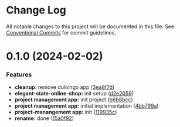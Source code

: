 # Change Log

All notable changes to this project will be documented in this file.
See [Conventional Commits](https://conventionalcommits.org) for commit guidelines.

# 0.1.0 (2024-02-02)

### Features

-   **cleanup:** remove duloingo app ([3ea8f7d](https://github.com/paulAlexSerban/wbk--reactjs-playground--typescript/commit/3ea8f7d47da9759c9ea8f62599a8aa4250b38c3c))
-   **elegant-state-online-shop:** init setup ([d2e2059](https://github.com/paulAlexSerban/wbk--reactjs-playground--typescript/commit/d2e2059709846503f25997706f09122292aa5010))
-   **project management app:** init project ([b6b8bcc](https://github.com/paulAlexSerban/wbk--reactjs-playground--typescript/commit/b6b8bcc24704b02ad10514825895d4f8b66badf1))
-   **project management app:** initial implementation ([4bb799a](https://github.com/paulAlexSerban/wbk--reactjs-playground--typescript/commit/4bb799afcb7ac14ccf80f6391b506fc80a17e6f6))
-   **project-manangement app:** init ([119935c](https://github.com/paulAlexSerban/wbk--reactjs-playground--typescript/commit/119935c6a9a43b408dd3d1ef8593b05fa04c6b2e))
-   **rename:** done ([15a0f92](https://github.com/paulAlexSerban/wbk--reactjs-playground--typescript/commit/15a0f92f47690da6021269d43d7489cb72cdc514))
